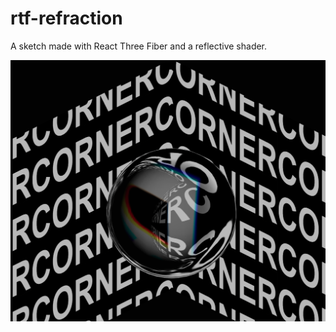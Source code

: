 # rtf-refraction

A sketch made with React Three Fiber and a reflective shader.

![Screen shot of the sketch](screenshot.png)
